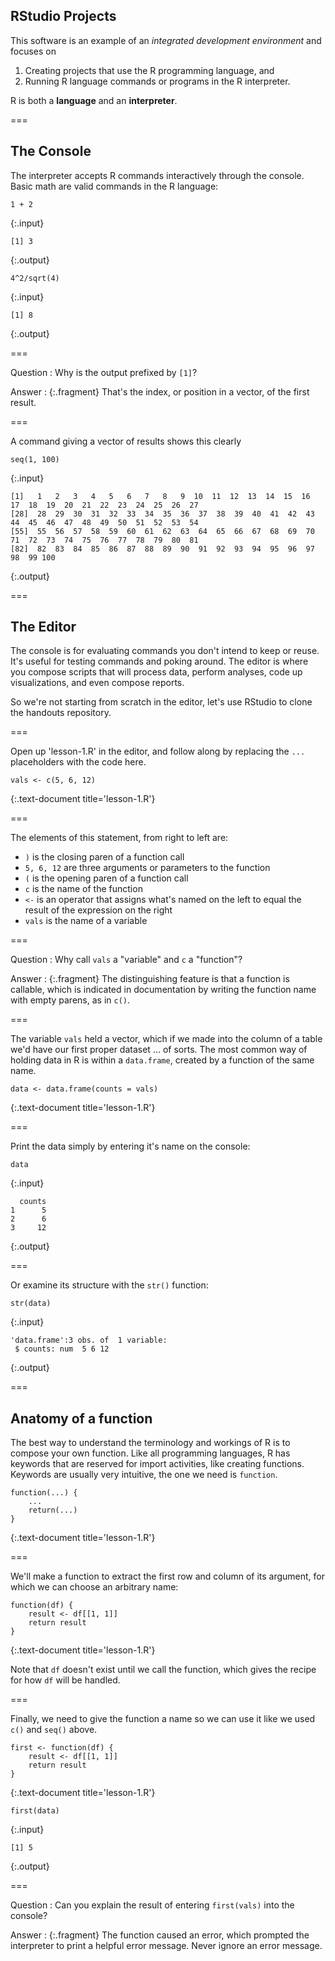 ---
---

## RStudio Projects

This software is an example of an *integrated development environment* and focuses on

1. Creating projects that use the R programming language, and 
1. Running R language commands or  programs in the R interpreter.

R is both a **language** and an **interpreter**.

===

## The Console

The interpreter accepts R commands interactively through the console. Basic math are valid commands in the R language:

~~~
1 + 2
~~~
{:.input}

~~~
[1] 3
~~~
{:.output}

~~~
4^2/sqrt(4)
~~~
{:.input}

~~~
[1] 8
~~~
{:.output}

===

Question
: Why is the output prefixed by `[1]`?

Answer
: {:.fragment} That's the index, or position in a vector, of the first result.

===

A command giving a vector of results shows this clearly

~~~
seq(1, 100)
~~~
{:.input}

~~~
[1]   1   2   3   4   5   6   7   8   9  10  11  12  13  14  15  16  17  18  19  20  21  22  23  24  25  26  27
[28]  28  29  30  31  32  33  34  35  36  37  38  39  40  41  42  43  44  45  46  47  48  49  50  51  52  53  54
[55]  55  56  57  58  59  60  61  62  63  64  65  66  67  68  69  70  71  72  73  74  75  76  77  78  79  80  81
[82]  82  83  84  85  86  87  88  89  90  91  92  93  94  95  96  97  98  99 100
~~~
{:.output}

===

## The Editor

The console is for evaluating commands you don't intend to keep or reuse. It's useful for testing commands and poking around. The editor is where you compose scripts that will process data, perform analyses, code up visualizations, and even compose reports.

So we're not starting from scratch in the editor, let's use RStudio to clone the handouts repository.

===

Open up 'lesson-1.R' in the editor, and follow along by replacing the `...` placeholders with the code here.

~~~
vals <- c(5, 6, 12)
~~~
{:.text-document title='lesson-1.R'}

===

The elements of this statement, from right to left are:

- `)` is the closing paren of a function call
- `5, 6, 12` are three arguments or parameters to the function
- `(` is the opening paren of a function call
- `c` is the name of the function
- ` <- ` is an operator that assigns what's named on the left to equal the result of the expression on the right
- `vals` is the name of a variable

===

Question
: Why call `vals` a "variable" and `c` a "function"?

Answer
: {:.fragment} The distinguishing feature is that a function is callable, which is indicated in documentation by writing the function name with empty parens, as in `c()`.

===

The variable `vals` held a vector, which if we made into the column of a table we'd have our first proper dataset ... of sorts. The most common way of holding data in R is within a `data.frame`, created by a function of the same name.

~~~
data <- data.frame(counts = vals)
~~~
{:.text-document title='lesson-1.R'}

===

Print the data simply by entering it's name on the console:

~~~
data
~~~
{:.input}

~~~
  counts
1      5
2      6
3     12
~~~
{:.output}

===

Or examine its structure with the `str()` function:

~~~
str(data)
~~~
{:.input}

~~~
'data.frame':3 obs. of  1 variable:
 $ counts: num  5 6 12	 
~~~
{:.output}

===

## Anatomy of a function

The best way to understand the terminology and workings of R is to compose your own function. Like all programming languages, R has keywords that are reserved for import activities, like creating functions. Keywords are usually very intuitive, the one we need is `function`.

~~~
function(...) {
    ...
	return(...)
}
~~~
{:.text-document title='lesson-1.R'}

===

We'll make a function to extract the first row and column of its argument, for which we can choose an arbitrary name:

~~~
function(df) {
    result <- df[[1, 1]]
    return result
}
~~~
{:.text-document title='lesson-1.R'}

Note that `df` doesn't exist until we call the function, which gives the recipe for how `df` will be handled.

===

Finally, we need to give the function a name so we can use it like we used `c()` and `seq()` above.

~~~
first <- function(df) {
    result <- df[[1, 1]]
    return result
}
~~~
{:.text-document title='lesson-1.R'}

~~~
first(data)
~~~
{:.input}

~~~
[1] 5
~~~
{:.output}

===

Question
: Can you explain the result of entering `first(vals)` into the console?

Answer
: {:.fragment} The function caused an error, which prompted the interpreter to print a helpful error message. Never ignore an error message.
